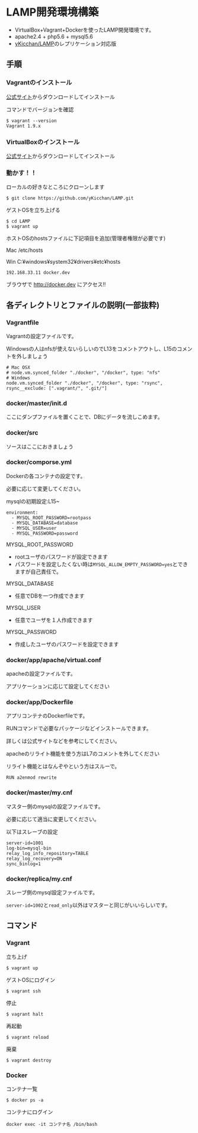 # LAMP開発環境構築

- VirtualBox+Vagrant+Dockerを使ったLAMP開発環境です。
- apache2.4 + php5.6 + mysql5.6
- [yKicchan/LAMP](https://github.com/yKicchan/LAMP)のレプリケーション対応版


## 手順

### Vagrantのインストール

[公式サイト](http://www.vagrantup.com/)からダウンロードしてインストール

コマンドでバージョンを確認
```
$ vagrant --version
Vagrant 1.9.x
```

### VirtualBoxのインストール

[公式サイト](https://www.virtualbox.org/)からダウンロードしてインストール

### 動かす！！

ローカルの好きなところにクローンします
```
$ git clone https://github.com/yKicchan/LAMP.git
```

ゲストOSを立ち上げる
```
$ cd LAMP
$ vagrant up
```

ホストOSのhostsファイルに下記項目を追加(管理者権限が必要です)

Mac /etc/hosts

Win C:¥windows¥system32¥drivers¥etc¥hosts
```
192.168.33.11 docker.dev
```

ブラウザで http://docker.dev にアクセス!!


## 各ディレクトリとファイルの説明(一部抜粋)

### Vagrantfile

Vagrantの設定ファイルです。

Windowsの人はnfsが使えないらしいのでL13をコメントアウトし、L15のコメントを外しましょう
```
# Mac OSX
# node.vm.synced_folder "./docker", "/docker", type: "nfs"
# Windows
node.vm.synced_folder "./docker", "/docker", type: "rsync", rsync__exclude: [".vagrant/", ".git/"]
```

### docker/master/init.d

ここにダンプファイルを置くことで、DBにデータを流しこめます。

### docker/src

ソースはここにおきましょう

### docker/comporse.yml

Dockerの各コンテナの設定です。

必要に応じて変更してください。

mysqlの初期設定:L15~
```
environment:
  - MYSQL_ROOT_PASSWORD=rootpass
  - MYSQL_DATABASE=database
  - MYSQL_USER=user
  - MYSQL_PASSWORD=password
```

MYSQL_ROOT_PASSWORD
- rootユーザのパスワードが設定できます
- パスワードを設定したくない時は`MYSQL_ALLOW_EMPTY_PASSWORD=yes`とできますが自己責任で。

MYSQL_DATABASE
- 任意でDBを一つ作成できます

MYSQL_USER
- 任意でユーザを１人作成できます

MYSQL_PASSWORD
- 作成したユーザのパスワードを設定できます

### docker/app/apache/virtual.conf

apacheの設定ファイルです。

アプリケーションに応じて設定してください

### docker/app/Dockerfile

アプリコンテナのDockerfileです。

RUNコマンドで必要なパッケージなどインストールできます。

詳しくは公式サイトなどを参考にしてください。

apacheのリライト機能を使う方はL7のコメントを外してください

リライト機能とはなんぞやという方はスルーで。
```
RUN a2enmod rewrite
```

### docker/master/my.cnf

マスター側のmysqlの設定ファイルです。

必要に応じて適当に変更してください。

以下はスレーブの設定
```
server-id=1001
log-bin=mysql-bin
relay_log_info_repository=TABLE
relay_log_recovery=ON
sync_binlog=1
```

### docker/replica/my.cnf

スレーブ側のmysql設定ファイルです。

`server-id=1002`と`read_only`以外はマスターと同じがいいらしいです。

## コマンド

### Vagrant

立ち上げ
```
$ vagrant up
```

ゲストOSにログイン
```
$ vagrant ssh
```

停止
```
$ vagrant halt
```

再起動
```
$ vagrant reload
```

廃棄
```
$ vagrant destroy
```

### Docker

コンテナ一覧
```
$ docker ps -a
```

コンテナにログイン
```
docker exec -it コンテナ名 /bin/bash
```
